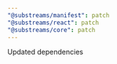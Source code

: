 ```yaml
---
"@substreams/manifest": patch
"@substreams/react": patch
"@substreams/core": patch
---
```


Updated dependencies
